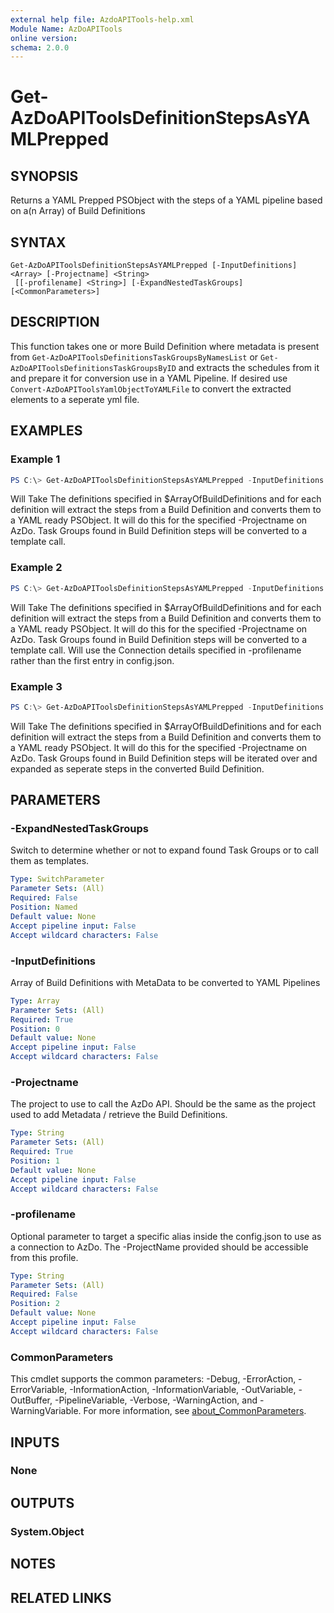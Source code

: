 ```yaml
---
external help file: AzdoAPITools-help.xml
Module Name: AzDoAPITools
online version:
schema: 2.0.0
---
```


# Get-AzDoAPIToolsDefinitionStepsAsYAMLPrepped

## SYNOPSIS
Returns a YAML Prepped PSObject with the steps of a YAML pipeline based on a(n Array) of Build Definitions

## SYNTAX

```
Get-AzDoAPIToolsDefinitionStepsAsYAMLPrepped [-InputDefinitions] <Array> [-Projectname] <String>
 [[-profilename] <String>] [-ExpandNestedTaskGroups] [<CommonParameters>]
```

## DESCRIPTION
This function takes one or more Build Definition where metadata is present from `Get-AzDoAPIToolsDefinitionsTaskGroupsByNamesList` or `Get-AzDoAPIToolsDefinitionsTaskGroupsByID` and extracts the schedules from it and prepare it for conversion use in a YAML Pipeline. If desired use `Convert-AzDoAPIToolsYamlObjectToYAMLFile` to convert the extracted elements to a seperate yml file.

## EXAMPLES

### Example 1
```powershell
PS C:\> Get-AzDoAPIToolsDefinitionStepsAsYAMLPrepped -InputDefinitions $ArrayOfBuildDefinitions -Projectname 'YourAzDoProject'
```

Will Take The definitions specified in $ArrayOfBuildDefinitions and for each definition will extract the steps from a Build Definition and converts them to a YAML ready PSObject. It will do this for the specified -Projectname on AzDo. Task Groups found in Build Definition steps will be converted to a template call.

### Example 2
```powershell
PS C:\> Get-AzDoAPIToolsDefinitionStepsAsYAMLPrepped -InputDefinitions $ArrayOfBuildDefinitions -Projectname 'YourAzDoProject' -Profilename 'Alternative Alias in config.json'
```

Will Take The definitions specified in $ArrayOfBuildDefinitions and for each definition will extract the steps from a Build Definition and converts them to a YAML ready PSObject. It will do this for the specified -Projectname on AzDo. Task Groups found in Build Definition steps will be converted to a template call. Will use the Connection details specified in -profilename rather than the first entry in config.json.

### Example 3
```powershell
PS C:\> Get-AzDoAPIToolsDefinitionStepsAsYAMLPrepped -InputDefinitions $ArrayOfBuildDefinitions -Projectname 'YourAzDoProject' -ExpandNestedTaskGroups
```

Will Take The definitions specified in $ArrayOfBuildDefinitions and for each definition will extract the steps from a Build Definition and converts them to a YAML ready PSObject. It will do this for the specified -Projectname on AzDo. Task Groups found in Build Definition steps will be iterated over and expanded as seperate steps in the converted Build Definition.

## PARAMETERS

### -ExpandNestedTaskGroups
Switch to determine whether or not to expand found Task Groups or to call them as templates.

```yaml
Type: SwitchParameter
Parameter Sets: (All)
Required: False
Position: Named
Default value: None
Accept pipeline input: False
Accept wildcard characters: False
```

### -InputDefinitions
Array of Build Definitions with MetaData to be converted to YAML Pipelines

```yaml
Type: Array
Parameter Sets: (All)
Required: True
Position: 0
Default value: None
Accept pipeline input: False
Accept wildcard characters: False
```

### -Projectname
The project to use to call the AzDo API. Should be the same as the project used to add Metadata / retrieve the Build Definitions.

```yaml
Type: String
Parameter Sets: (All)
Required: True
Position: 1
Default value: None
Accept pipeline input: False
Accept wildcard characters: False
```

### -profilename
Optional parameter to target a specific alias inside the config.json to use as a connection to AzDo. The -ProjectName provided should be accessible from this profile.

```yaml
Type: String
Parameter Sets: (All)
Required: False
Position: 2
Default value: None
Accept pipeline input: False
Accept wildcard characters: False
```

### CommonParameters
This cmdlet supports the common parameters: -Debug, -ErrorAction, -ErrorVariable, -InformationAction, -InformationVariable, -OutVariable, -OutBuffer, -PipelineVariable, -Verbose, -WarningAction, and -WarningVariable. For more information, see [about_CommonParameters](http://go.microsoft.com/fwlink/?LinkID=113216).

## INPUTS

### None

## OUTPUTS

### System.Object
## NOTES

## RELATED LINKS
